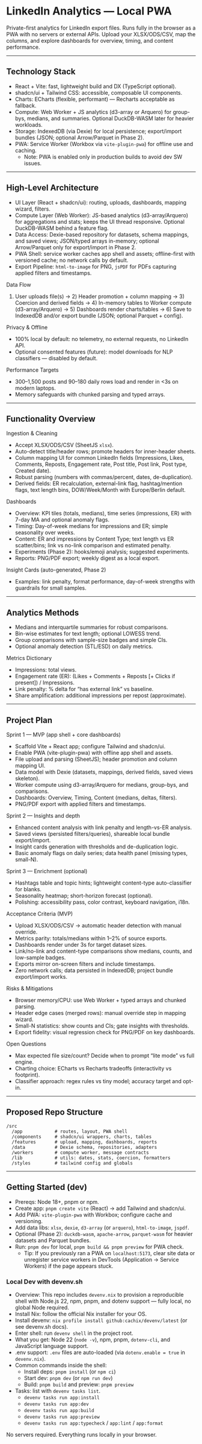 # LinkedIn Analytics — Local PWA

Private-first analytics for LinkedIn export files. Runs fully in the browser as a PWA with no servers or external APIs. Upload your XLSX/ODS/CSV, map the columns, and explore dashboards for overview, timing, and content performance.

---

## Technology Stack

- React + Vite: fast, lightweight build and DX (TypeScript optional).
- shadcn/ui + Tailwind CSS: accessible, composable UI components.
- Charts: ECharts (flexible, performant) — Recharts acceptable as fallback.
- Compute: Web Worker + JS analytics (d3-array or Arquero) for group-bys, medians, and summaries. Optional DuckDB-WASM later for heavier workloads.
- Storage: IndexedDB (via Dexie) for local persistence; export/import bundles (JSON; optional Arrow/Parquet in Phase 2).
- PWA: Service Worker (Workbox via `vite-plugin-pwa`) for offline use and caching.
  - Note: PWA is enabled only in production builds to avoid dev SW issues.

---

## High-Level Architecture

- UI Layer (React + shadcn/ui): routing, uploads, dashboards, mapping wizard, filters.
- Compute Layer (Web Worker): JS-based analytics (d3-array/Arquero) for aggregations and stats; keeps the UI thread responsive. Optional DuckDB-WASM behind a feature flag.
- Data Access: Dexie-based repository for datasets, schema mappings, and saved views; JSON/typed arrays in-memory; optional Arrow/Parquet only for export/import in Phase 2.
- PWA Shell: service worker caches app shell and assets; offline-first with versioned cache; no network calls by default.
- Export Pipeline: `html-to-image` for PNG, `jsPDF` for PDFs capturing applied filters and timestamps.

Data Flow
1) User uploads file(s) → 2) Header promotion + column mapping → 3) Coercion and derived fields → 4) In-memory tables to Worker compute (d3-array/Arquero) → 5) Dashboards render charts/tables → 6) Save to IndexedDB and/or export bundle (JSON; optional Parquet + config).

Privacy & Offline
- 100% local by default: no telemetry, no external requests, no LinkedIn API.
- Optional consented features (future): model downloads for NLP classifiers — disabled by default.

Performance Targets
- 300–1,500 posts and 90–180 daily rows load and render in <3s on modern laptops.
- Memory safeguards with chunked parsing and typed arrays.

---

## Functionality Overview

Ingestion & Cleaning
- Accept XLSX/ODS/CSV (SheetJS `xlsx`).
- Auto-detect title/header rows; promote headers for inner-header sheets.
- Column mapping UI for common LinkedIn fields (Impressions, Likes, Comments, Reposts, Engagement rate, Post title, Post link, Post type, Created date).
- Robust parsing (numbers with commas/percent, dates, de-duplication).
- Derived fields: ER recalculation, external-link flag, hashtag/mention flags, text length bins, DOW/Week/Month with Europe/Berlin default.

Dashboards
- Overview: KPI tiles (totals, medians), time series (impressions, ER) with 7-day MA and optional anomaly flags.
- Timing: Day-of-week medians for impressions and ER; simple seasonality over weeks.
- Content: ER and impressions by Content Type; text length vs ER scatter/bins; link vs no-link comparison and estimated penalty.
- Experiments (Phase 2): hooks/emoji analysis; suggested experiments.
- Reports: PNG/PDF export; weekly digest as a local export.

Insight Cards (auto-generated, Phase 2)
- Examples: link penalty, format performance, day-of-week strengths with guardrails for small samples.

---

## Analytics Methods

- Medians and interquartile summaries for robust comparisons.
- Bin-wise estimates for text length; optional LOWESS trend.
- Group comparisons with sample-size badges and simple CIs.
- Optional anomaly detection (STL/ESD) on daily metrics.

Metrics Dictionary
- Impressions: total views.
- Engagement rate (ER): (Likes + Comments + Reposts [+ Clicks if present]) / Impressions.
- Link penalty: % delta for “has external link” vs baseline.
- Share amplification: additional impressions per repost (approximate).

---

## Project Plan

Sprint 1 — MVP (app shell + core dashboards)
- Scaffold Vite + React app; configure Tailwind and shadcn/ui.
- Enable PWA (vite-plugin-pwa) with offline app shell and assets.
- File upload and parsing (SheetJS); header promotion and column mapping UI.
- Data model with Dexie (datasets, mappings, derived fields, saved views skeleton).
- Worker compute using d3-array/Arquero for medians, group-bys, and comparisons.
- Dashboards: Overview, Timing, Content (medians, deltas, filters).
- PNG/PDF export with applied filters and timestamps.

Sprint 2 — Insights and depth
- Enhanced content analysis with link penalty and length-vs-ER analysis.
- Saved views (persisted filters/queries), shareable local bundle export/import.
- Insight cards generation with thresholds and de-duplication logic.
- Basic anomaly flags on daily series; data health panel (missing types, small-N).

Sprint 3 — Enrichment (optional)
- Hashtags table and topic hints; lightweight content-type auto-classifier for blanks.
- Seasonality heatmap; short-horizon forecast (optional).
- Polishing: accessibility pass, color contrast, keyboard navigation, i18n.

Acceptance Criteria (MVP)
- Upload XLSX/ODS/CSV → automatic header detection with manual override.
- Metrics parity: totals/medians within 1–2% of source exports.
- Dashboards render under 3s for target dataset sizes.
- Link/no-link and content-type comparisons show medians, counts, and low-sample badges.
- Exports mirror on-screen filters and include timestamps.
- Zero network calls; data persisted in IndexedDB; project bundle export/import works.

Risks & Mitigations
- Browser memory/CPU: use Web Worker + typed arrays and chunked parsing.
- Header edge cases (merged rows): manual override step in mapping wizard.
- Small-N statistics: show counts and CIs; gate insights with thresholds.
- Export fidelity: visual regression check for PNG/PDF on key dashboards.

Open Questions
- Max expected file size/count? Decide when to prompt “lite mode” vs full engine.
- Charting choice: ECharts vs Recharts tradeoffs (interactivity vs footprint).
- Classifier approach: regex rules vs tiny model; accuracy target and opt-in.

---

## Proposed Repo Structure

```
/src
  /app            # routes, layout, PWA shell
  /components     # shadcn/ui wrappers, charts, tables
  /features       # upload, mapping, dashboards, reports
  /data           # Dexie schema, repositories, adapters
  /workers        # compute worker, message contracts
  /lib            # utils: dates, stats, coercion, formatters
  /styles         # tailwind config and globals
```

---

## Getting Started (dev)

- Prereqs: Node 18+, pnpm or npm.
- Create app: `pnpm create vite` (React) → add Tailwind and shadcn/ui.
- Add PWA: `vite-plugin-pwa` with Workbox; configure cache and versioning.
- Add data libs: `xlsx`, `dexie`, `d3-array` (or `arquero`), `html-to-image`, `jspdf`.
- Optional (Phase 2): `duckdb-wasm`, `apache-arrow`, `parquet-wasm` for heavier datasets and Parquet bundles.
- Run: `pnpm dev` for local, `pnpm build && pnpm preview` for PWA check.
  - Tip: If you previously ran a PWA on `localhost:5173`, clear site data or unregister service workers in DevTools (Application → Service Workers) if the page appears stuck.

### Local Dev with devenv.sh

- Overview: This repo includes `devenv.nix` to provision a reproducible shell with Node.js 22, npm, pnpm, and dotenv support — fully local, no global Node required.
- Install Nix: follow the official Nix installer for your OS.
- Install devenv: `nix profile install github:cachix/devenv/latest` (or see devenv.sh docs).
- Enter shell: run `devenv shell` in the project root.
- What you get: Node 22 (`node -v`), npm, pnpm, `dotenv-cli`, and JavaScript language support.
- .env support: `.env` files are auto-loaded (via `dotenv.enable = true` in `devenv.nix`).
- Common commands inside the shell:
  - Install deps: `pnpm install` (or `npm ci`)
  - Start dev: `pnpm dev` (or `npm run dev`)
  - Build: `pnpm build` and preview: `pnpm preview`
- Tasks: list with `devenv tasks list`.
  - `devenv tasks run app:install`
  - `devenv tasks run app:dev`
  - `devenv tasks run app:build`
  - `devenv tasks run app:preview`
  - `devenv tasks run app:typecheck` / `app:lint` / `app:format`

No servers required. Everything runs locally in your browser.
